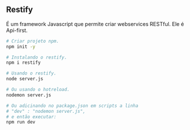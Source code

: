 ## Restify  

É um framework Javascript que permite criar webservices RESTful. Ele é Api-first.  

```sh
# Criar projeto npm.
npm init -y

# Instalando o restify.
npm i restify

# Usando o restify.
node server.js

# Ou usando o hotreload.
nodemon server.js

# Ou adicinando no package.json em scripts a linha
# "dev" : "nodemon server.js",
# e então executar:
npm run dev
```  



